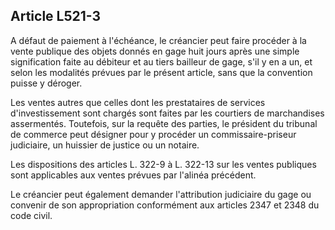 Article L521-3
----
A défaut de paiement à l'échéance, le créancier peut faire procéder à la vente
publique des objets donnés en gage huit jours après une simple signification
faite au débiteur et au tiers bailleur de gage, s'il y en a un, et selon les
modalités prévues par le présent article, sans que la convention puisse y
déroger.

Les ventes autres que celles dont les prestataires de services d'investissement
sont chargés sont faites par les courtiers de marchandises assermentés.
Toutefois, sur la requête des parties, le président du tribunal de commerce peut
désigner pour y procéder un commissaire-priseur judiciaire, un huissier de
justice ou un notaire.

Les dispositions des articles L. 322-9 à L. 322-13 sur les ventes publiques sont
applicables aux ventes prévues par l'alinéa précédent.

Le créancier peut également demander l'attribution judiciaire du gage ou
convenir de son appropriation conformément aux articles 2347 et 2348 du code
civil.
